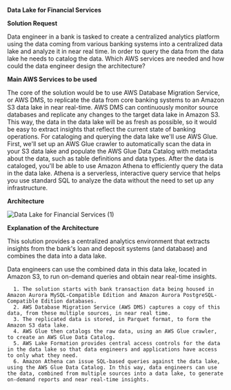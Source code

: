 **Data Lake for Financial Services**

**Solution Request**

Data engineer in a bank is tasked to create a centralized analytics platform using the data coming from various banking systems into a centralized data lake and analyze it in near real time. In order to query the data from the data lake he needs to catalog the data. Which AWS services are needed and how could the data engineer design the architecture?

**Main AWS Services to be used**

The core of the solution would be to use AWS Database Migration Service, or AWS DMS, to replicate the data from core banking systems to an Amazon S3 data lake in near real-time. AWS DMS can continuously monitor source databases and replicate any changes to the target data lake in Amazon S3. This way, the data in the data lake will be as fresh as possible, so it would be easy to extract insights that reflect the current state of banking operations.
For cataloging and querying the data lake we'll use AWS Glue. First, we'll set up an AWS Glue crawler to automatically scan the data in your S3 data lake and populate the AWS Glue Data Catalog with metadata about the data, such as table definitions and data types.
After the data is cataloged, you'll be able to use Amazon Athena to efficiently query the data in the data lake. Athena is a serverless, interactive query service that helps you use standard SQL to analyze the data without the need to set up any infrastructure.

**Architecture**

![Data Lake for Financial Services (1)](https://github.com/user-attachments/assets/4823024c-5abe-4b39-bd44-afd7076016c2)

**Explanation of the Architecture**

This solution provides a centralized analytics environment that extracts insights from the bank's loan and deposit systems (and database) and combines the data into a data lake.

Data engineers can use the combined data in this data lake, located in Amazon S3, to run on-demand queries and obtain near real-time insights.

      1. The solution starts with bank transaction data being housed in Amazon Aurora MySQL-Compatible Edition and Amazon Aurora PostgreSQL-Compatible Edition databases.
      2. AWS Database Migration Service (AWS DMS) captures a copy of this data, from these multiple sources, in near real time. 
      3. The replicated data is stored, in Parquet format, to form the Amazon S3 data lake.
      4. AWS Glue then catalogs the raw data, using an AWS Glue crawler, to create an AWS Glue Data Catalog.
      5. AWS Lake Formation provides central access controls for the data in the data lake so that data engineers and applications have access to only what they need.
      6. Amazon Athena can issue SQL-based queries against the data lake, using the AWS Glue Data Catalog. In this way, data engineers can use the data, combined from multiple sources into a data lake, to generate on-demand reports and near real-time insights.
